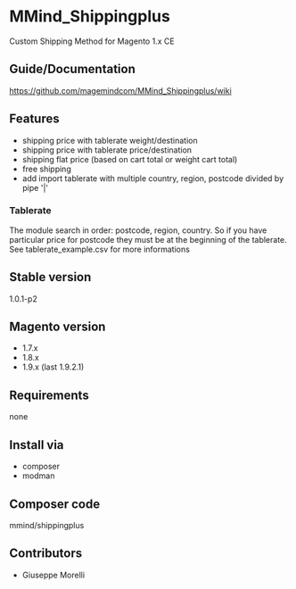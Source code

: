 MMind_Shippingplus
==================
Custom Shipping Method for Magento 1.x CE

## Guide/Documentation
https://github.com/magemindcom/MMind_Shippingplus/wiki

## Features
- shipping price with tablerate weight/destination
- shipping price with tablerate price/destination
- shipping flat price (based on cart total or weight cart total)
- free shipping
- add import tablerate with multiple country, region, postcode divided by pipe '|'

### Tablerate

The module search in order: postcode, region, country.
So if you have particular price for postcode they must be at the beginning of the tablerate.
See tablerate_example.csv for more informations

## Stable version
1.0.1-p2

## Magento version
- 1.7.x
- 1.8.x
- 1.9.x (last 1.9.2.1)

## Requirements
none

## Install via
- composer
- modman

## Composer code
mmind/shippingplus

## Contributors
- Giuseppe Morelli